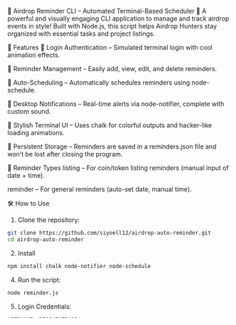 🧠 Airdrop Reminder CLI – Automated Terminal-Based Scheduler
🎯 A powerful and visually engaging CLI application to manage and track airdrop events in style! Built with Node.js, this script helps Airdrop Hunters stay organized with essential tasks and project listings.


🚀 Features
🔐 Login Authentication – Simulated terminal login with cool animation effects.

🧾 Reminder Management – Easily add, view, edit, and delete reminders.

📅 Auto-Scheduling – Automatically schedules reminders using node-schedule.

🔔 Desktop Notifications – Real-time alerts via node-notifier, complete with custom sound.

🎨 Stylish Terminal UI – Uses chalk for colorful outputs and hacker-like loading animations.

📂 Persistent Storage – Reminders are saved in a reminders.json file and won’t be lost after closing the program.

📌 Reminder Types
listing – For coin/token listing reminders (manual input of date + time).

reminder – For general reminders (auto-set date, manual time).


🛠️ How to Use
1. Clone the repository:
```bash
git clone https://github.com/siyoell12/airdrop-auto-reminder.git
cd airdrop-auto-reminder
```
2. Install
```bash
npm install chalk node-notifier node-schedule
```

4. Run the script:
```bash
node reminder.js
```
5. Login Credentials:
```bash
USERNAME: DEASAPUTRA12
PASSWORD: DEAGANTENG
```
📋 Sample UI Output
mathematica
```bash
╔════╦═════════════════╦══════════╦════════╦════════════════════════════╗
║ No ║ Date & Time     ║ Priority ║  List  ║           Message          ║
╠════╬═════════════════╬══════════╬════════╬════════════════════════════╣
║ 1  ║ 2025-06-01 09:00║  HIGH    ║ TESTNET║ Token XYZ listing KuCoin   ║
╚════╩═════════════════╩══════════╩════════╩════════════════════════════╝
```
🔐 Disclaimer
The login credentials are purely for simulation purposes and are not connected to any real authentication system. Use this app for educational or personal automation only.

💡 Credits
Developed by DEASAPUTRA – For the true Airdrop Hunter community!
ASCII Art & Terminal UX are optimized for a more enjoyable experience.
